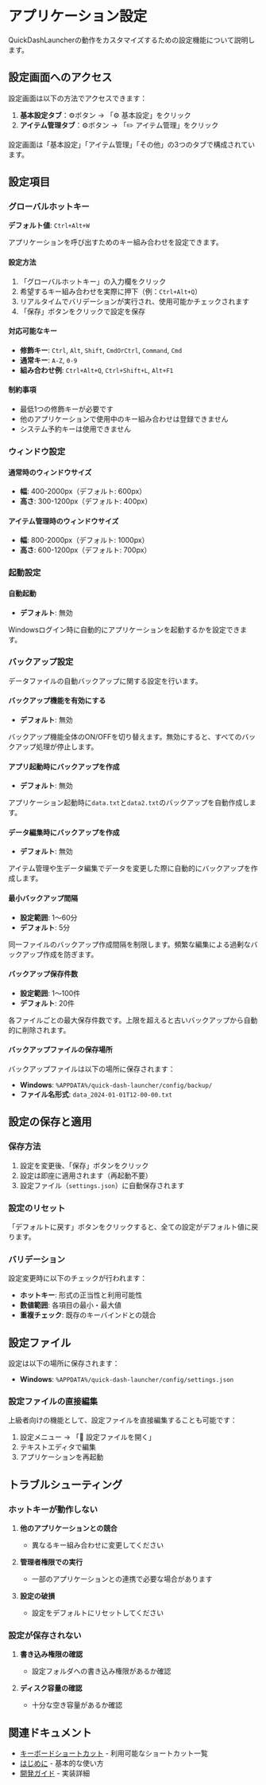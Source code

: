 # アプリケーション設定

QuickDashLauncherの動作をカスタマイズするための設定機能について説明します。

## 設定画面へのアクセス

設定画面は以下の方法でアクセスできます：

1. **基本設定タブ**：⚙ボタン → 「⚙️ 基本設定」をクリック
2. **アイテム管理タブ**：⚙ボタン → 「✏️ アイテム管理」をクリック

設定画面は「基本設定」「アイテム管理」「その他」の3つのタブで構成されています。

## 設定項目

### グローバルホットキー

**デフォルト値**: `Ctrl+Alt+W`

アプリケーションを呼び出すためのキー組み合わせを設定できます。

#### 設定方法

1. 「グローバルホットキー」の入力欄をクリック
2. 希望するキー組み合わせを実際に押下（例：`Ctrl+Alt+Q`）
3. リアルタイムでバリデーションが実行され、使用可能かチェックされます
4. 「保存」ボタンをクリックで設定を保存

#### 対応可能なキー

- **修飾キー**: `Ctrl`, `Alt`, `Shift`, `CmdOrCtrl`, `Command`, `Cmd`
- **通常キー**: `A-Z`, `0-9`
- **組み合わせ例**: `Ctrl+Alt+Q`, `Ctrl+Shift+L`, `Alt+F1`

#### 制約事項

- 最低1つの修飾キーが必要です
- 他のアプリケーションで使用中のキー組み合わせは登録できません
- システム予約キーは使用できません

### ウィンドウ設定

#### 通常時のウィンドウサイズ

- **幅**: 400-2000px（デフォルト: 600px）
- **高さ**: 300-1200px（デフォルト: 400px）

#### アイテム管理時のウィンドウサイズ

- **幅**: 800-2000px（デフォルト: 1000px）
- **高さ**: 600-1200px（デフォルト: 700px）

### 起動設定

#### 自動起動

- **デフォルト**: 無効

Windowsログイン時に自動的にアプリケーションを起動するかを設定できます。

### バックアップ設定

データファイルの自動バックアップに関する設定を行います。

#### バックアップ機能を有効にする

- **デフォルト**: 無効

バックアップ機能全体のON/OFFを切り替えます。無効にすると、すべてのバックアップ処理が停止します。

#### アプリ起動時にバックアップを作成

- **デフォルト**: 無効

アプリケーション起動時に`data.txt`と`data2.txt`のバックアップを自動作成します。

#### データ編集時にバックアップを作成

- **デフォルト**: 無効

アイテム管理や生データ編集でデータを変更した際に自動的にバックアップを作成します。

#### 最小バックアップ間隔

- **設定範囲**: 1～60分
- **デフォルト**: 5分

同一ファイルのバックアップ作成間隔を制限します。頻繁な編集による過剰なバックアップ作成を防ぎます。

#### バックアップ保存件数

- **設定範囲**: 1～100件
- **デフォルト**: 20件

各ファイルごとの最大保存件数です。上限を超えると古いバックアップから自動的に削除されます。

#### バックアップファイルの保存場所

バックアップファイルは以下の場所に保存されます：

- **Windows**: `%APPDATA%/quick-dash-launcher/config/backup/`
- **ファイル名形式**: `data_2024-01-01T12-00-00.txt`

## 設定の保存と適用

### 保存方法

1. 設定を変更後、「保存」ボタンをクリック
2. 設定は即座に適用されます（再起動不要）
3. 設定ファイル（`settings.json`）に自動保存されます

### 設定のリセット

「デフォルトに戻す」ボタンをクリックすると、全ての設定がデフォルト値に戻ります。

### バリデーション

設定変更時に以下のチェックが行われます：

- **ホットキー**: 形式の正当性と利用可能性
- **数値範囲**: 各項目の最小・最大値
- **重複チェック**: 既存のキーバインドとの競合

## 設定ファイル

設定は以下の場所に保存されます：

- **Windows**: `%APPDATA%/quick-dash-launcher/config/settings.json`

### 設定ファイルの直接編集

上級者向けの機能として、設定ファイルを直接編集することも可能です：

1. 設定メニュー → 「📄 設定ファイルを開く」
2. テキストエディタで編集
3. アプリケーションを再起動

## トラブルシューティング

### ホットキーが動作しない

1. **他のアプリケーションとの競合**
   - 異なるキー組み合わせに変更してください
   
2. **管理者権限での実行**
   - 一部のアプリケーションとの連携で必要な場合があります

3. **設定の破損**
   - 設定をデフォルトにリセットしてください

### 設定が保存されない

1. **書き込み権限の確認**
   - 設定フォルダへの書き込み権限があるか確認
   
2. **ディスク容量の確認**
   - 十分な空き容量があるか確認

## 関連ドキュメント

- [キーボードショートカット](../reference/keyboard-shortcuts.md) - 利用可能なショートカット一覧
- [はじめに](../guides/getting-started.md) - 基本的な使い方
- [開発ガイド](../guides/development.md) - 実装詳細